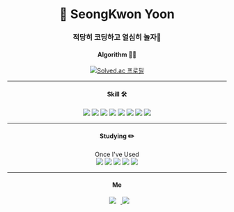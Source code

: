 <h1 align="center">👋 SeongKwon Yoon</h1>
<h3 align="center">적당히 코딩하고 열심히 놀자🧗</h3>

<h4 align="center">Algorithm 🧑‍💻</h4>
<div align="center">
  <a href="https://solved.ac/1007sg">
    <img src="http://mazassumnida.wtf/api/mini/generate_badge?boj=1007sg" alt="Solved.ac 프로필" />
  </a>
</div>
<hr>
<div align="center">
<h4 align="center">Skill 🛠</h4>
<div align="center/left">
  <img src="https://img.shields.io/badge/mysql-%234479A1.svg?&style=flat-square&logo=mysql&logoColor=white" />
  <img src="https://img.shields.io/badge/oracle-%23F80000.svg?&style=flat-square&logo=oracle&logoColor=white" />
  <img src="https://img.shields.io/badge/HTML5-E34F26?style=flat-square&logo=html5&logoColor=white"/>
  <img src="https://img.shields.io/badge/CSS3-1572B6?style=flat-square&logo=css3&logoColor=white"/>
  <img src="https://img.shields.io/badge/C++-00599C?style=flat-square&logo=C%2B%2B&logoColor=white"/></a>
  <img src="https://img.shields.io/badge/C%23-239120?style=flat-square&logo=c-sharp&logoColor=white"/>
  <img src="https://img.shields.io/badge/Java-007396?style=flat-square&logo=java&logoColor=white"/></a>
  <img src="https://img.shields.io/badge/JavaScript-F7DF1E?style=flat-square&logo=javascript&logoColor=white"/></a>
</div>
<hr>
<h4 align="center">Studying ✏️</h4>
<div align="center/right">
  Once I've Used
  <br>
  <img src="https://img.shields.io/badge/spring-%236DB33F.svg?&style=flat-square&logo=spring&logoColor=white" />
  <img src="https://img.shields.io/badge/React-61DAFB?style=flat-square&logo=react&logoColor=white"/>
  <img src="https://img.shields.io/badge/bootstrap-%237952B3.svg?&style=flat-square&logo=bootstrap&logoColor=white" />
  <img src="https://img.shields.io/badge/amazon%20aws-%23232F3E.svg?&style=flat-square&logo=amazon%20aws&logoColor=white" />
  <img src="https://img.shields.io/badge/docker-%232496ED.svg?&style=flat-square&logo=docker&logoColor=white" />
  </div>
</div>
<hr>
<div align="center">
<h4 align="center">Me</h4>
<div align="center/left">
  <a href="https://instagram.com/alpox.dev">
    <img 
        src="http://img.shields.io/badge/-Instagram-black?style=flat&logo=Instagram&link=https://instagram.com/alpox.dev/"
        style="height : auto; margin-left : 10px; margin-right : 10px;"/>
  </a>
  <a href="mailto:yoonsg1007@gmail.com">
          <img src="https://img.shields.io/badge/Gmail-EA4335?style=flat-square&logo=Gmail&logoColor=white"> 
  </a>
</div>

